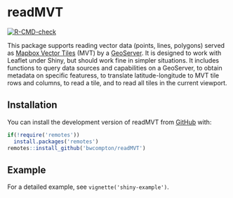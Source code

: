 # readMVT

<!-- badges: start -->

[![R-CMD-check](https://github.com/bwcompton/readMVT/actions/workflows/R-CMD-check.yaml/badge.svg)](https://github.com/bwcompton/readMVT/actions/workflows/R-CMD-check.yaml)
<!-- badges: end -->

This package supports reading vector data (points, lines, polygons) served as [Mapbox Vector Tiles](https://docs.mapbox.com/data/tilesets/guides/vector-tiles-introduction/) (MVT) by a 
[GeoServer](https://geoserver.org/). It is designed to work with Leaflet under Shiny, but should
work fine in simpler situations. It includes functions to query data sources and capabilities on 
a GeoServer, to obtain metadata on specific featuress, to translate latitude-longitude to MVT
tile rows and columns, to read a tile, and to read all tiles in the current viewport.

## Installation

You can install the development version of readMVT from [GitHub](https://github.com/) with:

``` r
if(!require('remotes'))
  install.packages('remotes') 
remotes::install_github('bwcompton/readMVT')
```

## Example

For a detailed example, see `vignette('shiny-example')`.

